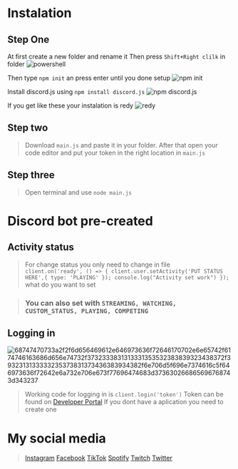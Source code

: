 # Instalation
## Step One
At first create a new folder and rename it
Then press `Shift+Right clilk` in folder
![powershell](https://media.discordapp.net/attachments/723811315528892487/921128676647633006/Powershell.png?width=760&height=427)

Then type `npm init` an press enter until you done setup
![npm init](https://media.discordapp.net/attachments/723811315528892487/921129120082055228/npm_ini.png?width=760&height=427)

Install discord.js using `npm install discord.js`
![npm discord.js](https://media.discordapp.net/attachments/723811315528892487/921133257817468948/npm_instal_discord.js.png?width=760&height=427)

If you get like these your instalation is redy
![redy](https://media.discordapp.net/attachments/723811315528892487/921135736969887785/final_download_discord.js.png?width=760&height=427)

## Step two

>Download `main.js` and paste it in your folder. 
>After that open your code editor and put your token in the right location in `main.js`

## Step three

>Open terminal and use `node main.js`

# Discord bot pre-created

## Activity status
>For change status you only need to change in file ``` client.on('ready', () => {
  client.user.setActivity('PUT STATUS HERE',{ type: 'PLAYING' });
   console.log("Activity set work")
    });``` what do you want to set
    
>### You can also set with ```STREAMING, WATCHING, CUSTOM_STATUS, PLAYING, COMPETING``` 


## Logging in
![68747470733a2f2f6d656469612e646973636f72646170702e6e65742f6174746163686d656e74732f3732333831313331353532383839323438372f3932313133333235373831373436383934382f6e706d5f696e7374616c5f646973636f72642e6a732e706e673f77696474683d373630266865696768743d343237](https://user-images.githubusercontent.com/69989935/146442906-232aeb84-ac64-4c9a-affc-468c4161f9a6.png)

>Working code for logging in is `client.login('token')`
>Token can be found on [Developer Portal](https://discord.com/developers/applications)
>If you dont have a aplication you need to create one

# My social media

>[Instagram](https://instagram.com/mihai200677)
>[Facebook](https://www.facebook.com/mihai.munteanu1902)
>[TikTok](https://www.tiktok.com/@mihai200677?lang=en)
>[Spotify](https://open.spotify.com/user/vgrkgeyexdb402tkb68qvoh71)
>[Twitch](https://www.twitch.tv/mihai200677)
>[Twitter](https://twitter.com/mihai200677)
